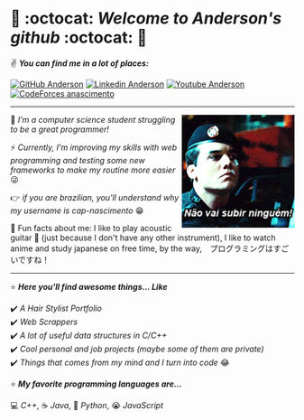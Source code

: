 # 🦑 :octocat: *Welcome to Anderson's github* :octocat: 🦑

:v: _**You can find me in a lot of places:**_

[![GitHub Anderson](https://img.shields.io/github/followers/cap-nascimento?label=Follow&style=social)](https://github.com/cap-nascimento) [![Linkedin Anderson](https://img.shields.io/badge/-Anderson%20Vieira-blue?style=rounded-square&logo=Linkedin&logoColor=white&link=https://www.linkedin.com/in/cap-nascimento/)](https://www.linkedin.com/in/cap-nascimento/) [![Youtube Anderson](https://img.shields.io/badge/-Anderson%20Vieira-ff0000?style=rounded-square&labelColor=ff0000&logo=youtube&logoColor=white&link=https://www.youtube.com/channel/UC85-oRnrFyzuZIAL1wF0n-g)](https://www.youtube.com/channel/UC85-oRnrFyzuZIAL1wF0n-g) [![CodeForces anascimento](https://run.kaist.ac.kr/badges/codeforces/anascimento.svg)](https://codeforces.com/profile/anascimento)

<hr>

<img align="right" src="welcome.gif" height="200"/>

:izakaya_lantern: *I'm a computer science student struggling to be a great programmer!*  

:zap: *Currently, I'm improving my skills with web programming and testing some new frameworks to make my routine more easier* :stuck_out_tongue_winking_eye:

:point_right: *if you are brazilian, you'll understand why my username is cap-nascimento* :grin:

:japanese_ogre: Fun facts about me: I like to play acoustic guitar :musical_note: (just because I don't have any other instrument), I like to watch anime and study japanese on free time, by the way,　プログラミングはすごいですね！

<hr>

:star: _**Here you'll find awesome things... Like**_ 

:heavy_check_mark: *A Hair Stylist Portfolio*  
:heavy_check_mark: *Web Scrappers*  
:heavy_check_mark: *A lot of useful data structures in C/C++*  
:heavy_check_mark: *Cool personal and job projects (maybe some of them are private)*  
:heavy_check_mark: *Things that comes from my mind and I turn into code* :joy:  

:star: _**My favorite programming languages are...**_

:computer: *C++*, :coffee: *Java*, :snake: *Python*, :sob: *JavaScript*  

<!--
**cap-nascimento/cap-nascimento** is a ✨ _special_ ✨ repository because its `README.md` (this file) appears on your GitHub profile.

Here are some ideas to get you started:

- 🔭 I’m currently working on ...
- 🌱 I’m currently learning ...
- 👯 I’m looking to collaborate on ...
- 🤔 I’m looking for help with ...
- 💬 Ask me about ...
- 📫 How to reach me: ...
- 😄 Pronouns: ...
- ⚡ Fun fact: ...
-->

